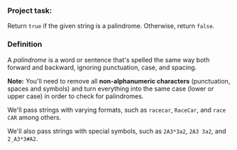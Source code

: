 ### Project task:

Return `true` if the given string is a palindrome. Otherwise, return `false`.

### Definition

A *palindrome* is a word or sentence that's spelled the same way both forward and backward, ignoring punctuation, case, and spacing.

**Note:** You'll need to remove all **non-alphanumeric characters** (punctuation, spaces and symbols) and turn everything into the same case (lower or upper case) in order to check for palindromes.

We'll pass strings with varying formats, such as `racecar`, `RaceCar`, and `race CAR` among others.

We'll also pass strings with special symbols, such as `2A3*3a2`, `2A3 3a2`, and `2_A3*3#A2`.